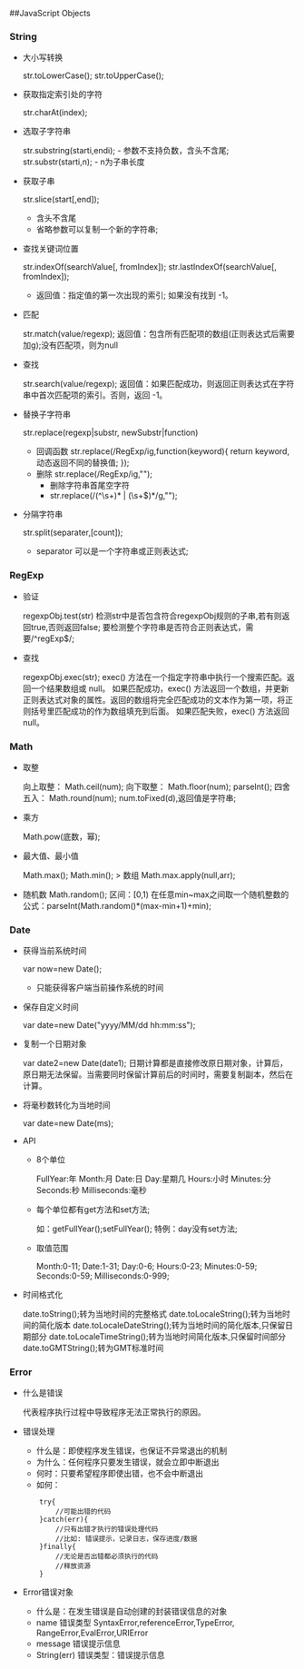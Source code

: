 ##JavaScript Objects
### String
- 大小写转换 
    
    str.toLowerCase();
    str.toUpperCase();
- 获取指定索引处的字符

    str.charAt(index);
- 选取子字符串
    
    str.substring(starti,endi);
        - 参数不支持负数，含头不含尾;
    str.substr(starti,n);
        - n为子串长度
- 获取子串
    
    str.slice(start[,end]);
    - 含头不含尾
    - 省略参数可以复制一个新的字符串;
- 查找关键词位置
    
    str.indexOf(searchValue[, fromIndex]);
    str.lastIndexOf(searchValue[, fromIndex]);
    - 返回值：指定值的第一次出现的索引; 如果没有找到 -1。
- 匹配
    
    str.match(value/regexp);
    返回值：包含所有匹配项的数组(正则表达式后需要加g);没有匹配项，则为null
- 查找
    
    str.search(value/regexp);
    返回值：如果匹配成功，则返回正则表达式在字符串中首次匹配项的索引。否则，返回 -1。
- 替换子字符串
    
    str.replace(regexp|substr, newSubstr|function)
    - 回调函数
        str.replace(/RegExp/ig,function(keyword){
            return keyword,动态返回不同的替换值;
        });
    - 删除 
        str.replace(/RegExp/ig,"");
        - 删除字符串首尾空字符
        - str.replace(/(^\s+)* | (\s+$)*/g,"");
- 分隔字符串
    
    str.split(separater,[count]);
    - separator 可以是一个字符串或正则表达式;
    
### RegExp
- 验证
    
    regexpObj.test(str)
    检测str中是否包含符合regexpObj规则的子串,若有则返回true,否则返回false;
    要检测整个字符串是否符合正则表达式，需要/^regExp$/;
- 查找
    
    regexpObj.exec(str);
    exec() 方法在一个指定字符串中执行一个搜索匹配。返回一个结果数组或 null。
    如果匹配成功，exec() 方法返回一个数组，并更新正则表达式对象的属性。返回的数组将完全匹配成功的文本作为第一项，将正则括号里匹配成功的作为数组填充到后面。
    如果匹配失败，exec() 方法返回 null。

### Math
- 取整
  
    向上取整：
        Math.ceil(num);
    向下取整：
        Math.floor(num); 
        parseInt();
    四舍五入：
        Math.round(num); 
        num.toFixed(d),返回值是字符串;
- 乘方

    Math.pow(底数，幂);
- 最大值、最小值
    
    Math.max();
    Math.min();
       > 数组 Math.max.apply(null,arr);
- 随机数
    Math.random();
    区间：[0,1) 
    在任意min~max之间取一个随机整数的公式：parseInt(Math.random()*(max-min+1)+min);

### Date
- 获得当前系统时间

    var now=new Date();
    - 只能获得客户端当前操作系统的时间
- 保存自定义时间
    
    var date=new Date("yyyy/MM/dd hh:mm:ss");
- 复制一个日期对象

    var date2=new Date(date1);
    日期计算都是直接修改原日期对象，计算后，原日期无法保留。当需要同时保留计算前后的时间时，需要复制副本，然后在计算。

- 将毫秒数转化为当地时间

    var date=new Date(ms);

- API
    - 8个单位
    
        FullYear:年      Month:月     Date:日      Day:星期几
        Hours:小时       Minutes:分   Seconds:秒   Milliseconds:毫秒
    - 每个单位都有get方法和set方法;
        
        如：getFullYear();setFullYear();
        特例：day没有set方法;
    - 取值范围
        
        Month:0-11;     Date:1-31;      Day:0-6;        Hours:0-23;
        Minutes:0-59;   Seconds:0-59;   Milliseconds:0-999;
- 时间格式化

    date.toString();转为当地时间的完整格式
    date.toLocaleString();转为当地时间的简化版本
    date.toLocaleDateString();转为当地时间的简化版本,只保留日期部分
    date.toLocaleTimeString();转为当地时间简化版本,只保留时间部分
    date.toGMTString();转为GMT标准时间

### Error
- 什么是错误

    代表程序执行过程中导致程序无法正常执行的原因。
- 错误处理
    
    - 什么是：即使程序发生错误，也保证不异常退出的机制
    - 为什么：任何程序只要发生错误，就会立即中断退出
    - 何时：只要希望程序即使出错，也不会中断退出
    - 如何：
    `````````````
        try{
            //可能出错的代码
        }catch(err){
            //只有出错才执行的错误处理代码
            //比如: 错误提示，记录日志，保存进度/数据
        }finally{
            //无论是否出错都必须执行的代码
            //释放资源
        }
    ````````````` 
- Error错误对象

    - 什么是：在发生错误是自动创建的封装错误信息的对象
    - name 错误类型
        SyntaxError,referenceError,TypeError,
        RangeError,EvalError,URIError
    - message 错误提示信息
    - String(err) 错误类型：错误提示信息